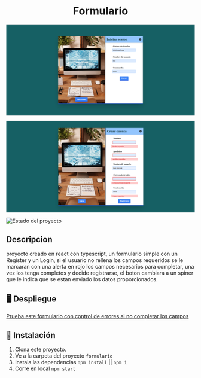 <h1 align='center'>Formulario</h1>

<p align='center'>
        <img  width=800 align=center src='./public/assets/readme.png' alt='ejemplo de como se ve la pagina web' />
<p/>

<p align='center'>
        <img  width=800 align=center src='./public/assets/readmeError.png' alt='ejemplo de como se ve la pagina web' />
<p/>

![Estado del proyecto](https://img.shields.io/badge/ESTADO-%20COMPLETO-green)

## Descripcion

proyecto creado en react con typescript, un formulario simple con un Register y un Login, si el usuario no rellena los campos requeridos se le marcaran con una alerta en rojo los campos necesarios para completar, una vez los tenga completos y decide registrarse, el boton cambiara a un spiner que le indica que se estan enviado los datos proporcionados.

## 🖥️ Despliegue

[Prueba este formulario con control de errores al no completar los campos](https://todo-list-reactts.netlify.app/)

## 🚀 Instalación

1. Clona este proyecto.
2. Ve a la carpeta del proyecto
   `formulario`
3. Instala las dependencias
   `npm install` || `npm i`
4. Corre en local
   `npm start`

